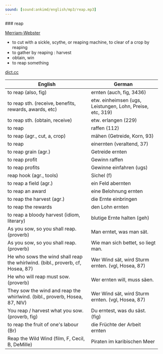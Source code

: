 ```yaml
---
sound: [sound:ankimd/english/mp3/reap.mp3]
---
```


\### reap

[Merriam-Webster](https://www.merriam-webster.com/dictionary/reap)

- to cut with a sickle, scythe, or reaping machine, to clear of a crop by reaping
- to gather by reaping : harvest
- obtain, win
- to reap something

[dict.cc](https://www.dict.cc/reap)

| English        | German       |
| -------------- | ------------ |
| to reap (also, fig) | ernten (auch, fig, 3436) |
| to reap sth. (receive, benefits, rewards, awards, etc) | etw. einheimsen (ugs, Leistungen, Lohn, Preise, etc, 319) |
| to reap sth. (obtain, receive) | etw. erlangen (229) |
| to reap | raffen (112) |
| to reap (agr., cut, a, crop) | mähen (Getreide, Korn, 93) |
| to reap | einernten (veraltend, 37) |
| to reap grain (agr.) | Getreide ernten |
| to reap profit | Gewinn raffen |
| to reap profits | Gewinne einfahren (ugs) |
| reap hook (agr., tools) | Sichel (f) |
| to reap a field (agr.) | ein Feld abernten |
| to reap an award | eine Belohnung ernten |
| to reap the harvest (agr.) | die Ernte einbringen |
| to reap the rewards | den Lohn ernten |
| to reap a bloody harvest (idiom, literary) | blutige Ernte halten (geh) |
| As you sow, so you shall reap. (proverb) | Man erntet, was man sät. |
| As you sow, so you shall reap. (proverb) | Wie man sich bettet, so liegt man. |
| He who sows the wind shall reap the whirlwind. (bibl., proverb, cf, Hosea, 87) | Wer Wind sät, wird Sturm ernten. (vgl, Hosea, 87) |
| He who will reap must sow. (proverb) | Wer ernten will, muss säen. |
| They sow the wind and reap the whirlwind. (bibl., proverb, Hosea, 87, NIV) | Wer Wind sät, wird Sturm ernten. (vgl, Hosea, 87) |
| You reap / harvest what you sow. (proverb, fig) | Du erntest, was du säst. (fig) |
| to reap the fruit of one's labour (Br) | die Früchte der Arbeit ernten |
| Reap the Wild Wind (film, F, Cecil, B, DeMille) | Piraten im karibischen Meer |
